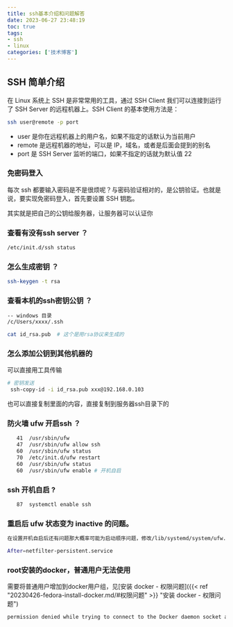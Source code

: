 ```yaml
---
title: ssh基本介绍和问题解答
date: 2023-06-27 23:48:19
toc: true
tags:
- ssh
- linux
categories: ['技术博客']
---
```


## SSH 简单介绍
在 Linux 系统上 SSH 是非常常用的工具，通过 SSH Client 我们可以连接到运行了 SSH Server 的远程机器上。SSH Client 的基本使用方法是：

```bash
ssh user@remote -p port
```

+ user 是你在远程机器上的用户名，如果不指定的话默认为当前用户
+ remote 是远程机器的地址，可以是 IP，域名，或者是后面会提到的别名
+ port 是 SSH Server 监听的端口，如果不指定的话就为默认值 22


### 免密码登入
每次 ssh 都要输入密码是不是很烦呢？与密码验证相对的，是公钥验证。也就是说，要实现免密码登入，首先要设置 SSH 钥匙。

其实就是把自己的公钥给服务器，让服务器可以认证你


### 查看有没有ssh server ？
```bash
/etc/init.d/ssh status
```

### 怎么生成密钥 ？
```bash
ssh-keygen -t rsa 
```

### 查看本机的ssh密钥公钥 ？
```bash
-- windows 目录
/c/Users/xxxx/.ssh

cat id_rsa.pub  # 这个是用rsa协议来生成的
```

### 怎么添加公钥到其他机器的
可以直接用工具传输
```bash
# 密钥发送
 ssh-copy-id -i id_rsa.pub xxx@192.168.0.103

```
也可以直接复制里面的内容，直接复制到服务器ssh目录下的

### 防火墙 ufw 开启ssh ？
```bash
   41  /usr/sbin/ufw
   47  /usr/sbin/ufw allow ssh
   60  /usr/sbin/ufw status
   70  /etc/init.d/ufw restart
   60  /usr/sbin/ufw status
   60  /usr/sbin/ufw enable # 开机自启

```
### ssh 开机自启 ?
```bash
   87  systemctl enable ssh
```
### 重启后 ufw 状态变为 inactive 的问题。
```bash
在设置开机自启后还有问题那大概率可能为启动顺序问题，修改/lib/systemd/system/ufw.service文件，在[Unit]中加入After=netfilter-persistent.service即可。

After=netfilter-persistent.service

```
### root安装的docker，普通用户无法使用  
需要将普通用户增加到docker用户组，见[安装 docker - 权限问题]({{< ref "20230426-fedora-install-docker.md/#权限问题" >}} "安装 docker - 权限问题")

```bash
permission denied while trying to connect to the Docker daemon socket at unix:///var/run/docker.sock: Get "http://%2Fvar%2Frun%2Fdocker.sock/v1.24/containers/json": dial unix /var/run/docker.sock: connect: permission denied
```

